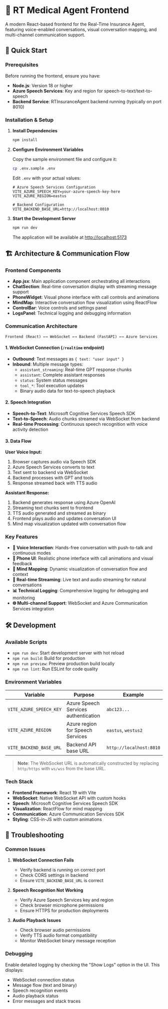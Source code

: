 # 🏥 RT Medical Agent Frontend

A modern React-based frontend for the Real-Time Insurance Agent, featuring voice-enabled conversations, visual conversation mapping, and multi-channel communication support.

## 🚀 Quick Start

### Prerequisites

Before running the frontend, ensure you have:

- **Node.js**: Version 18 or higher
- **Azure Speech Services**: Key and region for speech-to-text/text-to-speech
- **Backend Service**: RTInsuranceAgent backend running (typically on port 8010)

### Installation & Setup

1. **Install Dependencies**
   ```bash
   npm install
   ```

2. **Configure Environment Variables**
   
   Copy the sample environment file and configure it:
   ```bash
   cp .env.sample .env
   ```
   
   Edit `.env` with your actual values:
   ```env
   # Azure Speech Services Configuration
   VITE_AZURE_SPEECH_KEY=your-azure-speech-key-here
   VITE_AZURE_REGION=eastus
   
   # Backend Configuration
   VITE_BACKEND_BASE_URL=http://localhost:8010
   ```

3. **Start the Development Server**
   ```bash
   npm run dev
   ```
   
   The application will be available at [http://localhost:5173](http://localhost:5173)

## 🏗️ Architecture & Communication Flow

### Frontend Components

- **App.jsx**: Main application component orchestrating all interactions
- **ChatSection**: Real-time conversation display with streaming message support
- **PhoneWidget**: Visual phone interface with call controls and animations
- **MindMap**: Interactive conversation flow visualization using ReactFlow
- **ControlBar**: Voice controls and settings panel
- **LogsPanel**: Technical logging and debugging information

### Communication Architecture

```
Frontend (React) ←→ WebSocket ←→ Backend (FastAPI) ←→ Azure Services
```

#### 1. **WebSocket Connection** (`/realtime` endpoint)
- **Outbound**: Text messages as `{ text: "user input" }`
- **Inbound**: Multiple message types:
  - `assistant_streaming`: Real-time GPT response chunks
  - `assistant`: Complete assistant responses
  - `status`: System status messages
  - `tool_*`: Tool execution updates
  - Binary audio data for text-to-speech playback

#### 2. **Speech Integration**
- **Speech-to-Text**: Microsoft Cognitive Services Speech SDK
- **Text-to-Speech**: Audio chunks streamed via WebSocket from backend
- **Real-time Processing**: Continuous speech recognition with voice activity detection

#### 3. **Data Flow**

**User Voice Input:**
1. Browser captures audio via Speech SDK
2. Azure Speech Services converts to text
3. Text sent to backend via WebSocket
4. Backend processes with GPT and tools
5. Response streamed back with TTS audio

**Assistant Response:**
1. Backend generates response using Azure OpenAI
2. Streaming text chunks sent to frontend
3. TTS audio generated and streamed as binary
4. Frontend plays audio and updates conversation UI
5. Mind map visualization updated with conversation flow

### Key Features

- **🎤 Voice Interaction**: Hands-free conversation with push-to-talk and continuous modes
- **📱 Phone UI**: Realistic phone interface with call animations and visual feedback
- **🧠 Mind Mapping**: Dynamic visualization of conversation flow and context
- **🔄 Real-time Streaming**: Live text and audio streaming for natural conversations
- **📊 Technical Logging**: Comprehensive logging for debugging and monitoring
- **🌐 Multi-channel Support**: WebSocket and Azure Communication Services integration

## 🛠️ Development

### Available Scripts

- `npm run dev`: Start development server with hot reload
- `npm run build`: Build for production
- `npm run preview`: Preview production build locally
- `npm run lint`: Run ESLint for code quality

### Environment Variables

| Variable | Purpose | Example |
|----------|---------|---------|
| `VITE_AZURE_SPEECH_KEY` | Azure Speech Services authentication | `abc123...` |
| `VITE_AZURE_REGION` | Azure region for Speech Services | `eastus`, `westus2` |
| `VITE_BACKEND_BASE_URL` | Backend API base URL | `http://localhost:8010` |

> **Note**: The WebSocket URL is automatically constructed by replacing `http/https` with `ws/wss` from the base URL.

### Tech Stack

- **Frontend Framework**: React 19 with Vite
- **WebSocket**: Native WebSocket API with custom hooks
- **Speech**: Microsoft Cognitive Services Speech SDK
- **Visualization**: ReactFlow for mind mapping
- **Communication**: Azure Communication Services SDK
- **Styling**: CSS-in-JS with custom animations

## 🔧 Troubleshooting

### Common Issues

1. **WebSocket Connection Fails**
   - Verify backend is running on correct port
   - Check CORS settings in backend
   - Ensure `VITE_BACKEND_BASE_URL` is correct

2. **Speech Recognition Not Working**
   - Verify Azure Speech Services key and region
   - Check browser microphone permissions
   - Ensure HTTPS for production deployments

3. **Audio Playback Issues**
   - Check browser audio permissions
   - Verify TTS audio format compatibility
   - Monitor WebSocket binary message reception

### Debugging

Enable detailed logging by checking the "Show Logs" option in the UI. This displays:
- WebSocket connection status
- Message flow (text and binary)
- Speech recognition events
- Audio playback status
- Error messages and stack traces
